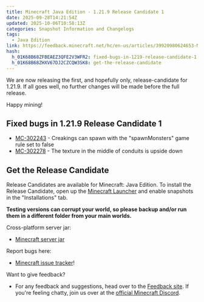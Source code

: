 ```yaml
---
title: Minecraft Java Edition - 1.21.9 Release Candidate 1
date: 2025-09-28T14:21:54Z
updated: 2025-10-06T10:58:13Z
categories: Snapshot Information and Changelogs
tags:
  - Java Edition
link: https://feedback.minecraft.net/hc/en-us/articles/39920980624653-Minecraft-Java-Edition-1-21-9-Release-Candidate-1
hash:
  h_01K68B68ZFBEAEZ3QFE2V3WFR2: fixed-bugs-in-1219-release-candidate-1
  h_01K68B68ZHXV67DJ2CZCQW3SK8: get-the-release-candidate
---
```


We are now releasing the first, and hopefully only, release-candidate for 1.21.9. If all goes well, no further changes will be made before the full release.

Happy mining!

## Fixed bugs in 1.21.9 Release Candidate 1

- [MC-302243](https://bugs.mojang.com/browse/MC-302243) - Creakings can spawn with the "spawnMonsters" game rule set to false
- [MC-302278](https://bugs.mojang.com/browse/MC-302278) - The texture in the middle of conduits is upside down

## Get the Release Candidate

Release Candidates are available for Minecraft: Java Edition. To install the Release Candidate, open up the [Minecraft Launcher](https://www.minecraft.net/content/minecraft-net/language-masters/download) and enable snapshots in the "Installations" tab.

**Testing versions can corrupt your world, so please backup and/or run them in a different folder from your main worlds.**

Cross-platform server jar:

- [Minecraft server jar](https://piston-data.mojang.com/v1/objects/12b937eebe1a732f9dd1db9ae6443070e1d30045/server.jar)

Report bugs here:

- [Minecraft issue tracker](https://bugs.mojang.com/projects/MC/summary)!

Want to give feedback?

- For any feedback and suggestions, head over to the [Feedback site](https://feedback.minecraft.net/). If you're feeling chatty, join us over at the [official Minecraft Discord](https://discordapp.com/invite/minecraft).
